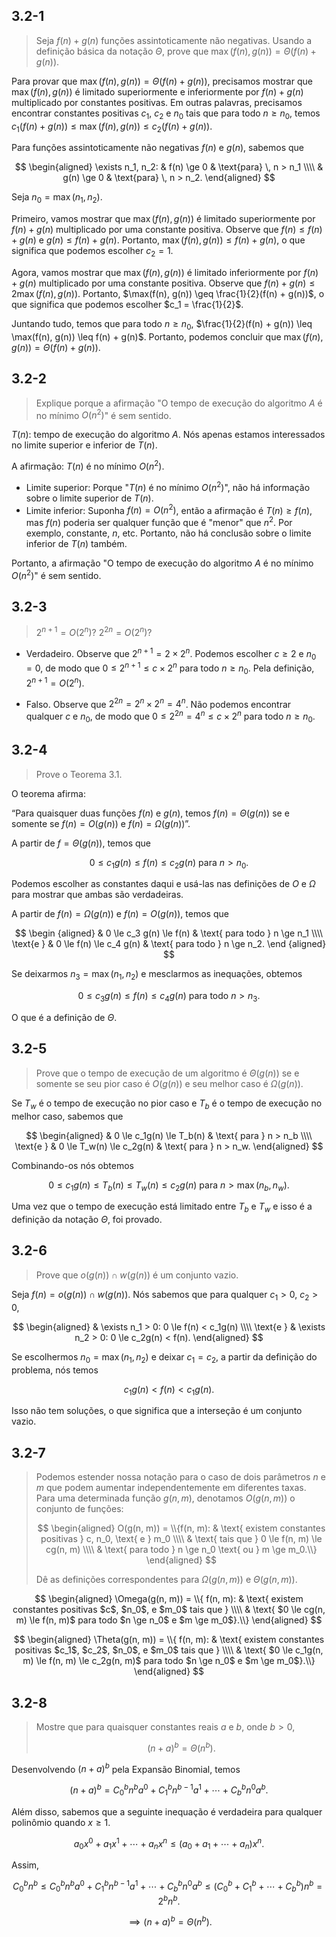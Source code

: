 ## 3.2-1

> Seja $f(n) + g(n)$ funções assintoticamente não negativas. Usando a definição básica da notação $\Theta$, prove que $\max(f(n), g(n)) = \Theta(f(n) + g(n))$.

Para provar que $\max(f(n), g(n)) = \Theta(f(n) + g(n))$, precisamos mostrar que $\max(f(n), g(n))$ é limitado superiormente e inferiormente por $f(n) + g(n)$ multiplicado por constantes positivas. Em outras palavras, precisamos encontrar constantes positivas $c_1$, $c_2$ e $n_0$ tais que para todo $n \geq n_0$, temos $c_1(f(n) + g(n)) \leq \max(f(n), g(n)) \leq c_2(f(n) + g(n))$.

Para funções assintoticamente não negativas $f(n)$ e $g(n)$, sabemos que

$$
\begin{aligned}
\exists n_1, n_2: & f(n) \ge 0 & \text{para} \, n > n_1 \\\\
                  & g(n) \ge 0 & \text{para} \, n > n_2.
\end{aligned}
$$

Seja $n_0 = \max(n_1, n_2)$.

Primeiro, vamos mostrar que $\max(f(n), g(n))$ é limitado superiormente por $f(n) + g(n)$ multiplicado por uma constante positiva. Observe que $f(n) \leq f(n) + g(n)$ e $g(n) \leq f(n) + g(n)$. Portanto, $\max(f(n), g(n)) \leq f(n) + g(n)$, o que significa que podemos escolher $c_2 = 1$.

Agora, vamos mostrar que $\max(f(n), g(n))$ é limitado inferiormente por $f(n) + g(n)$ multiplicado por uma constante positiva. Observe que $f(n) + g(n) \leq 2\max(f(n), g(n))$. Portanto, $\max(f(n), g(n)) \geq \frac{1}{2}(f(n) + g(n))$, o que significa que podemos escolher $c_1 = \frac{1}{2}$.

Juntando tudo, temos que para todo $n \geq n_0$, $\frac{1}{2}(f(n) + g(n)) \leq \max(f(n), g(n)) \leq f(n) + g(n)$. Portanto, podemos concluir que $\max(f(n), g(n)) = \Theta(f(n) + g(n))$.

## 3.2-2

> Explique porque a afirmação "O tempo de execução do algoritmo $A$ é no mínimo $O(n^2)$" é sem sentido.

$T(n)$: tempo de execução do algoritmo $A$. Nós apenas estamos interessados no limite superior e inferior de $T(n)$.

A afirmação: $T(n)$ é no mínimo $O(n^2)$.

- Limite superior: Porque "$T(n)$ é no mínimo $O(n^2)$", não há informação sobre o limite superior de $T(n)$.
- Limite inferior: Suponha $f(n) = O(n^2)$, então a afirmação é $T(n) \ge f(n)$, mas $f(n)$ poderia ser qualquer função que é "menor" que $n^2$. Por exemplo, constante, $n$, etc. Portanto, não há conclusão sobre o limite inferior de $T(n)$ também.

Portanto, a afirmação "O tempo de execução do algoritmo $A$ é no mínimo $O(n^2)$" é sem sentido.

## 3.2-3

> $2^{n + 1} = O(2^n)$? $2^{2n} = O(2^n)$?

- Verdadeiro. Observe que $2^{n + 1} = 2 \times 2^n$. Podemos escolher $c \ge 2$ e $n_0 = 0$, de modo que $0 \le 2^{n + 1} \le c \times 2^n$ para todo $n \ge n_0$. Pela definição, $2^{n + 1} = O(2^n)$.

- Falso. Observe que $2^{2n} = 2^n \times 2^n = 4^n$. Não podemos encontrar qualquer $c$ e $n_0$, de modo que $0 \le 2^{2n} = 4^n \le c \times 2^n$ para todo $n \ge n_0$.

## 3.2-4

> Prove o Teorema 3.1.

O teorema afirma:

“Para quaisquer duas funções $f(n)$ e $g(n)$, temos $f(n) = \Theta(g(n))$ se e somente se $f(n) = O(g(n))$ e $f(n) = \Omega(g(n))$”.

A partir de $f = \Theta(g(n))$, temos que

$$0 \le c_1 g(n) \le f(n) \le c_2 g(n) \text{ para } n > n_0.$$

Podemos escolher as constantes daqui e usá-las nas definições de $O$ e $\Omega$ para mostrar que ambas são verdadeiras.

A partir de $f(n) = \Omega(g(n))$ e $f(n) = O(g(n))$, temos que

$$
\begin {aligned}
            & 0 \le c_3 g(n) \le f(n) & \text{ para todo } n \ge n_1 \\\\
\text{e }    & 0 \le f(n) \le c_4 g(n) & \text{ para todo } n \ge n_2.
\end {aligned}
$$

Se deixarmos $n_3 = \max(n_1, n_2)$ e mesclarmos as inequações, obtemos

$$0 \le c_3 g(n) \le f(n) \le c_4 g(n) \text{ para todo } n > n_3.$$

O que é a definição de $\Theta$.

## 3.2-5

> Prove que o tempo de execução de um algoritmo é $\Theta(g(n))$ se e somente se seu pior caso é $O(g(n))$ e seu melhor caso é $\Omega(g(n))$.

Se $T_w$ é o tempo de execução no pior caso e $T_b$ é o tempo de execução no melhor caso, sabemos que

$$
\begin{aligned}
            & 0 \le c_1g(n) \le T_b(n) & \text{ para } n > n_b \\\\
\text{e }    & 0 \le T_w(n) \le c_2g(n) & \text{ para } n > n_w.
\end{aligned}
$$

Combinando-os nós obtemos

$$0 \le c_1g(n) \le T_b(n) \le T_w(n) \le c_2g(n) \text{ para } n > \max(n_b, n_w).$$

Uma vez que o tempo de execução está limitado entre $T_b$ e $T_w$ e isso é a definição da notação $\Theta$, foi provado.

## 3.2-6

> Prove que $o(g(n)) \cap w(g(n))$ é um conjunto vazio.

Seja $f(n) = o(g(n)) \cap w(g(n))$.
Nós sabemos que para qualquer $c_1 > 0$, $c_2 > 0$,

$$
\begin{aligned}
            & \exists n_1 > 0: 0 \le f(n) < c_1g(n) \\\\
\text{e }    & \exists n_2 > 0: 0 \le c_2g(n) < f(n).
\end{aligned}
$$

Se escolhermos $n_0 = \max(n_1, n_2)$ e deixar $c_1 = c_2$, a partir da definição do problema, nós temos

$$c_1g(n) < f(n) < c_1g(n).$$

Isso não tem soluções, o que significa que a interseção é um conjunto vazio.

## 3.2-7

> Podemos estender nossa notação para o caso de dois parâmetros $n$ e $m$ que podem aumentar independentemente em diferentes taxas. Para uma determinada função $g(n, m)$, denotamos $O(g(n, m))$ o conjunto de funções:
>
> $$
> \begin{aligned}
> O(g(n, m)) = \\{f(n, m):
>   & \text{ existem constantes positivas } c, n_0, \text{ e } m_0 \\\\
>   & \text{ tais que } 0 \le f(n, m) \le cg(n, m) \\\\
>   & \text{ para todo } n \ge n_0 \text{ ou } m \ge m_0.\\}
> \end{aligned}
> $$
>
> Dê as definições correspondentes para $\Omega(g(n, m))$ e $\Theta(g(n, m))$.

$$
\begin{aligned}
\Omega(g(n, m)) = \\{ f(n, m):
  & \text{ existem constantes positivas $c$, $n_0$, e $m_0$ tais que } \\\\
  & \text{ $0 \le cg(n, m) \le f(n, m)$ para todo $n \ge n_0$ e $m \ge m_0$}.\\}
\end{aligned}
$$

$$
\begin{aligned}
\Theta(g(n, m)) = \\{ f(n, m):
  & \text{ existem constantes positivas $c_1$, $c_2$, $n_0$, e $m_0$ tais que } \\\\
  & \text{ $0 \le c_1g(n, m) \le f(n, m) \le c_2g(n, m)$ para todo $n \ge n_0$ e $m \ge m_0$}.\\}
\end{aligned}
$$

## 3.2-8

> Mostre que para quaisquer constantes reais $a$ e $b$, onde $b > 0$,
>
> $$(n + a)^b = \Theta(n^b). \tag{3.2}$$

Desenvolvendo $(n + a)^b$ pela Expansão Binomial, temos

$$(n + a)^b = C_0^b n^b a^0 + C_1^b n^{b - 1} a^1 + \cdots + C_b^b n^0 a^b.$$

Além disso, sabemos que a seguinte inequação é verdadeira para qualquer polinômio quando $x \ge 1$.

$$a_0 x^0 + a_1 x^1 + \cdots + a_n x^n \le (a_0 + a_1 + \cdots + a_n) x^n.$$

Assim,

$$C_0^b n^b \le C_0^b n^b a^0 + C_1^b n^{b - 1} a^1 + \cdots + C_b^b n^0 a^b \le (C_0^b + C_1^b + \cdots + C_b^b) n^b = 2^b n^b.$$

$$\implies (n + a)^b = \Theta(n^b).$$